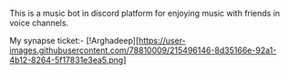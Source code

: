 This is a music bot in discord platform for enjoying music with friends in voice channels.

My synapse ticket:-
[!Arghadeep][https://user-images.githubusercontent.com/78810009/215496146-8d35166e-92a1-4b12-8264-5f17831e3ea5.png]
